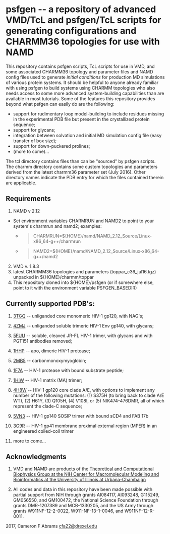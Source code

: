 # psfgen -- a repository of advanced VMD/TcL and psfgen/TcL scripts for generating configurations and CHARMM36 topologies for use with NAMD

This repository contains psfgen scripts, TcL scripts for use in VMD, and some associated CHARMM36 topology and parameter files and NAMD config files used to generate _initial conditions_ for production MD simulations of various protein systems.  It should be helpful to anyone already familiar with using psfgen to build systems using CHARMM topologies who also needs access to some more advanced system-building capabilities than are available in most tutorials.  Some of the features this repository provides beyond what psfgen can easily do are the following:

* support for rudimentary loop model-building to include residues missing in the experimental PDB file but present in the crystallized protein sequence;  
* support for glycans;
* integration between solvation and initial MD simulation config file (easy transfer of box size);
* support for down-puckered prolines;
* (more to come)...

The tcl directory contains files than can be "sourced" by psfgen scripts.  The charmm directory contains some custom topologies and parameters derived from the latest charmm36 parameter set (July 2016).  Other directory names indicate the PDB entry for which the files contained therein are applicable.

## Requirements

1. NAMD v 2.12
  * Set environment variables CHARMRUN and NAMD2 to point to your system's charmrun and namd2; examples:
     * > CHARMRUN=${HOME}/namd/NAMD_2.12_Source/Linux-x86_64-g++/charmrun
     * > NAMD2=${HOME}/namd/NAMD_2.12_Source/Linux-x86_64-g++/namd2
2. VMD v. 1.8.3
3. latest CHARMM36 topologies and parameters (toppar_c36_jul16.tgz) unpacked in ${HOME}/charmm/toppar
4. This repository cloned into ${HOME}/psfgen (or if somewhere else, point to it with the environment variable PSFGEN_BASEDIR)

## Currently supported PDB's:

1. [3TGQ](http://www.rcsb.org/pdb/explore/explore.do?structureId=3tgq) -- unliganded core monomeric HIV-1 gp120, with NAG's;

2. [4ZMJ](http://www.rcsb.org/pdb/explore/explore.do?structureId=4zmj) -- unliganded soluble trimeric HIV-1 Env gp140, with glycans;

3. [5FUU](http://www.rcsb.org/pdb/explore/explore.do?structureId=5fuu) -- soluble, cleaved JR-FL HIV-1 trimer, with glycans and with PGT151 antibodies removed;

4. [1HHP](http://www.rcsb.org/pdb/explore/explore.do?structureID=1hhp) -- apo, dimeric HIV-1 protease;

5. [2MB5](http://www.rcsb.org/pdb/explore/explore.do?structureID=2mb5) -- carbonmonoxymyoglobin;

6. [1F7A](http://www.rcsb.org/pdb/explore/explore.do?structureID=1f7a) -- HIV-1 protease with bound substrate peptide;

7. [1HIW](http://www.rcsb.org/pdb/explore/explore.do?structureID=1hiw) -- HIV-1 matrix (MA) trimer;

8. [4H8W](http://www.rcsb.org/pdb/explore/explore.do?structureID=4h8w) -- HIV-1 gp120 core clade A/E, with options to implement any number of the following mutations: (1) S375H (to bring back to clade A/E WT), (2) H61Y, (3) Q105H, (4) V108I, or (5) NIK474-476DMR, all of which represent the clade-C sequence;

9. [5VN3](http://www.rcsb.org/pdb/explore/explore.do?structureID=5vn3) -- HIV-1 gp140 SOSIP trimer with bound sCD4 and FAB 17b

10. [3G9R](http:/www.rcsb/org/pdb/explore/explore.do?structureID=3g9r) -- HIV-1 gp41 membrane proximal external region (MPER) in an engineered coiled-coil trimer  

11. more to come...

## Acknowledgments

1. VMD and NAMD are products of the [Theoretical and Computational Biophysics Group at the NIH Center for Macromolecular Modeling and Bioinformatics at the University of Illinois at Urbana-Chambaign](http://www.ks.uiuc.edu)

2. All codes and data in this repository have been made possible with partial support from NIH through grants AI084117, AI093248, G115249, GM056550, and GM100472, the National Science Foundation through grants DMR-1207389 and MCB-1330205, and the US Army through grants W911NF-12-2-0022, W911-NF-13-1-0046, and W911NF-12-R-0011.

2017, Cameron F Abrams
cfa22@drexel.edu

